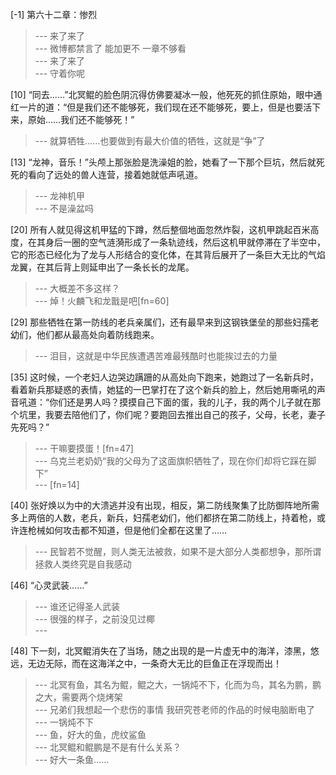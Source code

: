 
[-1] 第六十二章：惨烈
>--- 来了来了<br>
>--- 微博都禁言了  能加更不  一章不够看<br>
>--- 来了来了<br>
>--- 守着你呢<br>

[10] “同去……”北冥鲲的脸色阴沉得仿佛要凝冰一般，他死死的抓住原始，眼中通红一片的道：“但是我们还不能够死，我们现在还不能够死，要上，但是也要活下来，原始……我们还不能够死！”
>--- 就算牺牲……也要做到有最大价值的牺牲，这就是“争”了<br>

[13] “龙神，音乐！”头颅上那张脸是洗澡姐的脸，她看了一下那个巨坑，然后就死死的看向了远处的兽人连营，接着她就低声吼道。
>--- 龙神机甲<br>
>--- 不是澡盆吗<br>

[20] 所有人就见得这机甲猛的下蹲，然后整個地面忽然炸裂，这机甲跳起百米高度，在其身后一圈的空气涟漪形成了一条轨迹线，然后这机甲就停滞在了半空中，它的形态已经化为了龙与人形结合的变化体，在其背后展开了一条巨大无比的气焰龙翼，在其后背上则延申出了一条长长的龙尾。
>--- 大概差不多这样？<br>
>--- 焯！火麟飞和龙戬是吧[fn=60]<br>

[29] 那些牺牲在第一防线的老兵亲属们，还有最早来到这钢铁堡垒的那些妇孺老幼们，他们都从最高处向着防线跑来。
>--- 泪目，这就是中华民族遭遇苦难最残酷时也能挨过去的力量<br>

[35] 这时候，一个老妇人边哭边蹒跚的从高处向下跑来，她跑过了一名新兵时，看着新兵那疑惑的表情，她猛的一巴掌打在了这个新兵的脸上，然后她用嘶吼的声音吼道：“你们还是男人吗？摸摸自己下面的蛋，我的儿子，我的两个儿子就在那个坑里，我要去陪他们了，你们呢？要跑回去推出自己的孩子，父母，长老，妻子先死吗？”
>--- 干嘛要摸蛋！[fn=47]<br>
>--- 乌克兰老奶奶“我的父母为了这面旗帜牺牲了，现在你们却将它踩在脚下”<br>
>--- [fn=14]<br>

[40] 张好焕以为中的大溃逃并没有出现，相反，第二防线聚集了比防御阵地所需多上两倍的人数，老兵，新兵，妇孺老幼们，他们都挤在第二防线上，持着枪，或许连枪械如何攻击都不知道，但是他们全都在这里了……
>--- 民智若不觉醒，则人类无法被救，如果不是大部分人类都想争，那所谓拯救人类终究是自我感动<br>

[46] “心灵武装……”
>--- 谁还记得圣人武装<br>
>--- 很强的样子，之前没见过椰<br>
>--- <br>

[48] 下一刻，北冥鲲消失在了当场，随之出现的是一片虚无中的海洋，漆黑，悠远，无边无际，而在这海洋之中，一条奇大无比的巨鱼正在浮现而出！
>--- 北冥有鱼，其名为鲲，鲲之大，一锅炖不下，化而为鸟，其名为鹏，鹏之大，需要两个烧烤架<br>
>--- 兄弟们我想起一个悲伤的事情
我研究苍老师的作品的时候电脑断电了<br>
>--- 一锅炖不下<br>
>--- 鱼，好大的鱼，虎纹鲨鱼<br>
>--- 北冥鲲和鲲鹏是不是有什么关系？<br>
>--- 好大一条鱼……<br>
